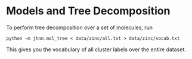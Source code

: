 # Models and Tree Decomposition

To perform tree decomposition over a set of molecules, run
```
python -m jtnn.mol_tree < data/zinc/all.txt > data/zinc/vocab.txt
```
This gives you the vocabulary of all cluster labels over the entire dataset.
